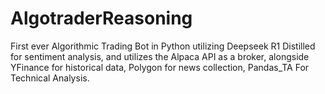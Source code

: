 # AlgotraderReasoning
First ever Algorithmic Trading Bot in Python utilizing Deepseek R1 Distilled for sentiment analysis, and utilizes the Alpaca API as a broker, alongside YFinance for historical data, Polygon for news collection, Pandas_TA For Technical Analysis.
